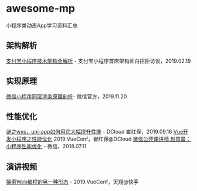 # awesome-mp
小程序类动态App学习资料汇总

## 架构解析

[支付宝小程序技术架构全解析](https://www.infoq.cn/article/ullETz7q_Ue4dUptKgKC) - 支付宝小程序首席架构师白招拒访谈，2019.02.19

## 实现原理

[微信小程序同层渲染原理剖析](https://developers.weixin.qq.com/community/develop/article/doc/000c4e433707c072c1793e56f5c813?page=1#comment-list)- 微信官方，2019.11.20

## 性能优化

[谜之wxs，uni-app如何用它大幅提升性能](https://juejin.im/post/5d7f366b6fb9a06af8250bc4) - DCloud 崔红保，2019.09.16
[Vue开发小程序之性能优化](https://v.qq.com/x/page/r0886mn8v6l.html) 2019.VueConf，崔红保@DCloud
[微信公开课讲师 赵景晨：小程序性能优化](https://daxue.qq.com/wechat/content/id/4151) - 微信，2018.07.11

## 演讲视频

[探索Web编程的另一种形态](https://v.qq.com/x/page/n0886gkx6yh.html) - 2019.VueConf，天翔@快手
